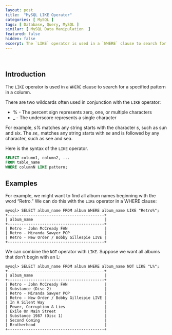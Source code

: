 ```yaml
---
layout: post
title:  "MySQL LIKE Operator"
categories: [ MySQL ]
tags: [ Database, Query, MySQL ]
similar: [ MySQL Data Manipulation  ]
featured: false
hidden: false
excerpt: The `LIKE` operator is used in a `WHERE` clause to search for a specified pattern in a column.
---
```


<br />

## Introduction

The `LIKE` operator is used in a `WHERE` clause to search for a specified pattern in a column.

There are two wildcards often used in conjunction with the `LIKE` operator:

* % - The percent sign represents zero, one, or multiple characters
* _ - The underscore represents a single character

For example, *s%* matches any string starts with the character *s*, such as sun and six. The *se_* matches any string starts with *se* and is followed by any character, such as see and sea.

Here is the syntax of the `LIKE` operator.

```sql
SELECT column1, column2, ...
FROM table_name
WHERE columnN LIKE pattern;
```


## Examples


For example, we might want
to find all album names beginning with the word “Retro.” We can do this with the
`LIKE` operator in a WHERE clause:

```
mysql> SELECT album_name FROM album WHERE album_name LIKE "Retro%";
+------------------------------------------+
| album_name                               |
+------------------------------------------+
| Retro - John McCready FAN                |
| Retro - Miranda Sawyer POP               |
| Retro - New Order / Bobby Gillespie LIVE |
+------------------------------------------+
```

We can combine the `NOT` operator with `LIKE`. Suppose we want all albums that don’t
begin with an L:

```
mysql> SELECT album_name FROM album WHERE album_name NOT LIKE "L%";
+------------------------------------------+
| album_name                               |
+------------------------------------------+
| Retro - John McCready FAN                |
| Substance (Disc 2)                       |
| Retro - Miranda Sawyer POP               |
| Retro - New Order / Bobby Gillespie LIVE |
| In A Silent Way                          |
| Power, Corruption & Lies                 |
| Exile On Main Street                     |
| Substance 1987 (Disc 1)                  |
| Second Coming                            |
| Brotherhood                              |
+------------------------------------------+
```



















